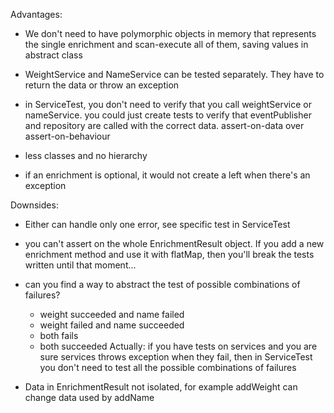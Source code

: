 Advantages:

- We don't need to have polymorphic objects in memory that represents the single enrichment
and scan-execute all of them, saving values in abstract class

- WeightService and NameService can be tested separately. They have to return the data
or throw an exception

- in ServiceTest, you don't need to verify that you call weightService or nameService.
you could just create tests to verify that eventPublisher and repository are called
with the correct data.
assert-on-data over assert-on-behaviour

- less classes and no hierarchy 

- if an enrichment is optional, it would not create a left when there's an exception

Downsides: 

- Either can handle only one error, see specific test in ServiceTest
    
- you can't assert on the whole EnrichmentResult object. If you add a new enrichment method and use it with flatMap, 
then you'll break the tests written until that moment...

- can you find a way to abstract the test of possible combinations of failures?
    - weight succeeded and name failed
    - weight failed and name succeeded
    - both fails
    - both succeeded
Actually: if you have tests on services and you are sure services throws exception when
they fail, then in ServiceTest you don't need to test all the possible combinations of failures



- Data in EnrichmentResult not isolated, for example addWeight can change data used by addName    
